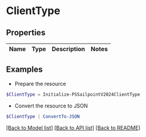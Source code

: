 # ClientType
## Properties

Name | Type | Description | Notes
------------ | ------------- | ------------- | -------------

## Examples

- Prepare the resource
```powershell
$ClientType = Initialize-PSSailpointV2024ClientType 
```

- Convert the resource to JSON
```powershell
$ClientType | ConvertTo-JSON
```

[[Back to Model list]](../README.md#documentation-for-models) [[Back to API list]](../README.md#documentation-for-api-endpoints) [[Back to README]](../README.md)

